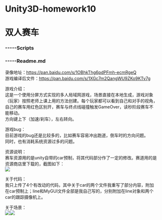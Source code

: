 # Unity3D-homework10
# 双人赛车
### -----Scripts
### -----Readme.md  
  
录像地址：https://pan.baidu.com/s/1OBhkThg6pdPFmh-ecmRgeQ  
游戏编译后文件：https://pan.baidu.com/s/1XGc7m2QangWU9ZKo9KTv7g  

游戏介绍：  
这是一个使用分屏方式实现的多人局域网游戏，场景直接在本地生成，游戏对象（玩家）按照老师上课上用的方法创建。每个玩家都可以看到自己和对手的视角，自己的赛车用红色区别开，赛车与终点线碰撞触发GameOver，读秒阶段赛车不能移动。  
方向键上下（加速/刹车），左右转向。  

游戏bug：  
目前游戏的bug还是比较多的，比如赛车容易冲出跑道，倒车时的方向问题。  
同时，也有消耗系统资源过多的问题。  
  
资源说明：  
赛车资源用的是unity自带的car预制，将其代码部分作了一定的修改。赛道用的是资源商店里下载的，截图如下：  
![](http://m.qpic.cn/psb?/V13Mdii00HOnY3/a5WrMG0lvY06lMJH521S.OL4blEpWtG*HIV*MzAt*s4!/b/dEEBAAAAAAAA&bo=GgOEAQAAAAARF7w!&rf=viewer_4&t=5)  
  
关于代码：  
我只上传了4个有改动的代码，其中关于car的两个文件我重写了部分内容，附加在car预制上；line和MyGUI文件全部是我自己写的，分别附加在line对象和两个car的跟踪摄像机上。  
  
关于场景：  
![](http://m.qpic.cn/psb?/V13Mdii00HOnY3/apb.cLLzMlNnuU2AfDH.j77pcOxbpoewkUgyD*5lBfs!/b/dIMAAAAAAAAA&bo=3wCBAAAAAAADF2w!&rf=viewer_4&t=5)![](http://m.qpic.cn/psb?/V13Mdii00HOnY3/OX7aEOv2Tc6UHyV14NBQtz02*reI2Wg4du6nEhGMLpk!/b/dDABAAAAAAAA&bo=SAF3AAAAAAADFww!&rf=viewer_4&t=5)  
  
